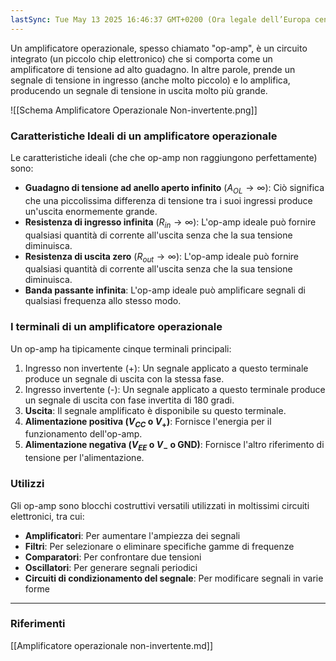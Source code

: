 ```yaml
---
lastSync: Tue May 13 2025 16:46:37 GMT+0200 (Ora legale dell’Europa centrale)
---
```

Un amplificatore operazionale, spesso chiamato "op-amp", è un circuito integrato (un piccolo chip elettronico) che si comporta come un amplificatore di tensione ad alto guadagno. In altre parole, prende un segnale di tensione in ingresso (anche molto piccolo) e lo amplifica, producendo un segnale di tensione in uscita molto più grande.

![[Schema Amplificatore Operazionale Non-invertente.png]]

### Caratteristiche Ideali di un amplificatore operazionale
Le caratteristiche ideali (che che op-amp non raggiungono perfettamente) sono:
- **Guadagno di tensione ad anello aperto infinito** ($A_{OL} \rightarrow \infty$): Ciò significa che una piccolissima differenza di tensione tra i suoi ingressi produce un'uscita enormemente grande.
- **Resistenza di ingresso infinita** ($R_{in} \rightarrow \infty$): L'op-amp ideale può fornire qualsiasi quantità di corrente all'uscita senza che la sua tensione diminuisca.
- **Resistenza di uscita zero** ($R_{out} \rightarrow \infty$): L'op-amp ideale può fornire qualsiasi quantità di corrente all'uscita senza che la sua tensione diminuisca.
- **Banda passante infinita**: L'op-amp ideale può amplificare segnali di qualsiasi frequenza allo stesso modo.

### I terminali di un amplificatore operazionale
Un op-amp ha tipicamente cinque terminali principali:
1. Ingresso non invertente (+): Un segnale applicato a questo terminale produce un segnale di uscita con la stessa fase.
2. Ingresso invertente (-): Un segnale applicato a questo terminale produce un segnale di uscita con fase invertita di 180 gradi.
3. **Uscita**: Il segnale amplificato è disponibile su questo terminale.
4. **Alimentazione positiva ($V_{CC}$ o $V_+$)**: Fornisce l'energia per il funzionamento dell'op-amp.
5. **Alimentazione negativa ($V_{EE}$ o $V_{-}$ o GND)**: Fornisce l'altro riferimento di tensione per l'alimentazione.

### Utilizzi
Gli op-amp sono blocchi costruttivi versatili utilizzati in moltissimi circuiti elettronici, tra cui:
- **Amplificatori**: Per aumentare l'ampiezza dei segnali
- **Filtri**: Per selezionare o eliminare specifiche gamme di frequenze
- **Comparatori**: Per confrontare due tensioni
- **Oscillatori**: Per generare segnali periodici
- **Circuiti di condizionamento del segnale**: Per modificare segnali in varie forme




---
### Riferimenti
[[Amplificatore operazionale non-invertente.md]]